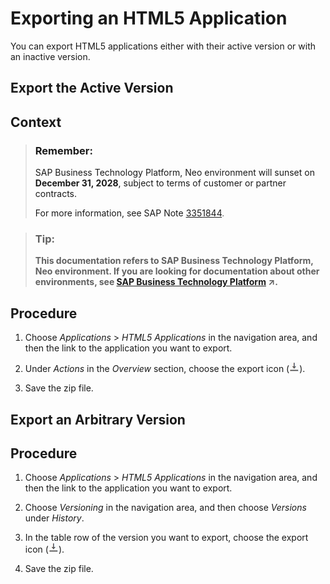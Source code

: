 <!-- loiod9ecb2813f5a40578086474e87d60a07 -->

# Exporting an HTML5 Application

You can export HTML5 applications either with their active version or with an inactive version.

<a name="loio43f4224652ed4ef5819c9e83602a58cd"/>

<!-- loio43f4224652ed4ef5819c9e83602a58cd -->

## Export the Active Version



<a name="loio43f4224652ed4ef5819c9e83602a58cd__context_mg2_twf_blb"/>

## Context

> ### Remember:  
> SAP Business Technology Platform, Neo environment will sunset on **December 31, 2028**, subject to terms of customer or partner contracts.
> 
> For more information, see SAP Note [3351844](https://launchpad.support.sap.com/#/notes/3351844).

> ### Tip:  
> **This documentation refers to SAP Business Technology Platform, Neo environment. If you are looking for documentation about other environments, see [SAP Business Technology Platform](https://help.sap.com/viewer/65de2977205c403bbc107264b8eccf4b/Cloud/en-US/6a2c1ab5a31b4ed9a2ce17a5329e1dd8.html "SAP Business Technology Platform (SAP BTP) is an integrated offering comprised of four technology portfolios: database and data management, application development and integration, analytics, and intelligent technologies. The platform offers users the ability to turn data into business value, compose end-to-end business processes, and build and extend SAP applications quickly.") :arrow_upper_right:.**



## Procedure

1.  Choose *Applications* \> *HTML5 Applications* in the navigation area, and then the link to the application you want to export.

2.  Under *Actions* in the *Overview* section, choose the export icon \(![](images/HTML5_app_export_icon_17205b4.png)\).

3.  Save the zip file.


<a name="loio39a5edfa25614c4cba4b0fd591d73d7d"/>

<!-- loio39a5edfa25614c4cba4b0fd591d73d7d -->

## Export an Arbitrary Version



<a name="loio39a5edfa25614c4cba4b0fd591d73d7d__steps_wzb_ft2_tt"/>

## Procedure

1.  Choose *Applications* \> *HTML5 Applications* in the navigation area, and then the link to the application you want to export.

2.  Choose *Versioning* in the navigation area, and then choose *Versions* under *History*.

3.  In the table row of the version you want to export, choose the export icon \(![](images/HTML5_app_export_icon_17205b4.png)\).

4.  Save the zip file.


